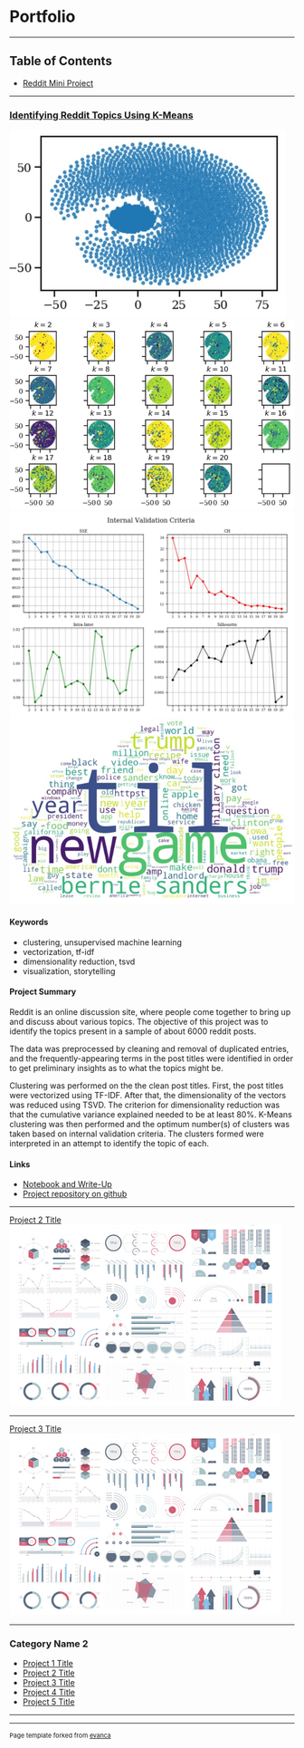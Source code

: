 # Portfolio
---

## Table of Contents
* [Reddit Mini Project](#redditminiproject)

---
<a name="redditminiproject"></a>
### [Identifying Reddit Topics Using K-Means](/redditminiproject.md)

<div class="gridwrapper">
  <div class="one"><img src="images/dim_redux_1.jpg?raw=true"/></div>
  <div class="two"><img src="images/clustering_1.jpg?raw=true"/></div>
  <div class="three"><img src="images/internal_val_1.jpg?raw=true"/></div>
  <div class="four"><img src="images/reddit_wordcloud_1.jpg?raw=true"/></div>
  
</div>

#### Keywords
* clustering, unsupervised machine learning
* vectorization, tf-idf
* dimensionality reduction, tsvd
* visualization, storytelling

#### Project Summary
Reddit is an online discussion site, where people come together to bring up and discuss about various topics. The objective of this project was to identify the topics present in a sample of about 6000 reddit posts.

The data was preprocessed by cleaning and removal of duplicated entries, and the frequently-appearing terms in the post titles were identified in order to get preliminary insights as to what the topics might be.

Clustering was performed on the the clean post titles. First, the post titles were vectorized using TF-IDF. After that, the dimensionality of the vectors was reduced using TSVD. The criterion for dimensionality reduction was that the cumulative variance explained needed to be at least 80%. K-Means clustering was then performed and the optimum number(s) of clusters was taken based on internal validation criteria. The clusters formed were interpreted in an attempt to identify the topic of each.

#### Links
* [Notebook and Write-Up](/html_previews/redditminiproject/redditminiproject.html)
* [Project repository on github](https://github.com/oonrezak/reddit_mini_project)

---
[Project 2 Title](/pdf/sample_presentation.pdf)
<img src="images/dummy_thumbnail.jpg?raw=true"/>

---
[Project 3 Title](http://example.com/)
<img src="images/dummy_thumbnail.jpg?raw=true"/>

---

### Category Name 2

- [Project 1 Title](http://example.com/)
- [Project 2 Title](http://example.com/)
- [Project 3 Title](http://example.com/)
- [Project 4 Title](http://example.com/)
- [Project 5 Title](http://example.com/)

---




---
<p style="font-size:11px">Page template forked from <a href="https://github.com/evanca/quick-portfolio">evanca</a></p>
<!-- Remove above link if you don't want to attibute -->
